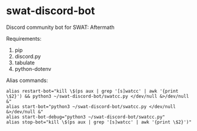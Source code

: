 # swat-discord-bot
Discord community bot for SWAT: Aftermath

Requirements:
1. pip
2. discord.py
3. tabulate
4. python-dotenv

Alias commands:
```
alias restart-bot="kill \$(ps aux | grep '[s]watcc' | awk '{print \$2}') && python3 ~/swat-discord-bot/swatcc.py </dev/null &>/dev/null &"
alias start-bot="python3 ~/swat-discord-bot/swatcc.py </dev/null &>/dev/null &"
alias start-bot-debug="python3 ~/swat-discord-bot/swatcc.py"
alias stop-bot="kill \$(ps aux | grep '[s]watcc' | awk '{print \$2}')"
```
